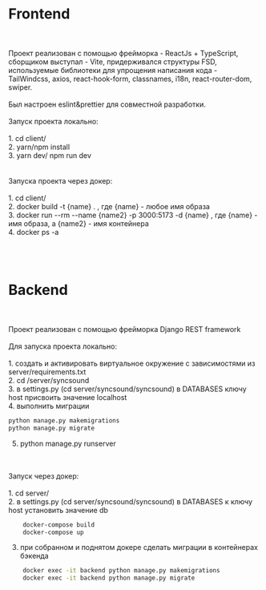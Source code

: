 <h1>Frontend</h1>
<br/>
<br/>
Проект реализован с помощью фрейморка - ReactJs + TypeScript, сборщиком выступал - Vite, придерживался структуры FSD, используемые библиотеки для упрощения написания кода - TailWindcss, axios, react-hook-form, classnames, i18n, react-router-dom, swiper.
<br/>
<br/>
Был настроен eslint&prettier для совместной разработки.
<br/>
<br/>
Запуск проекта локально:
<br/>
<br/>
1. cd client/ <br/>
2. yarn/npm install <br/>
3. yarn dev/ npm run dev <br/>
<br/>
<br/>
Запуска проекта через докер:
<br/>
<br/>
1. cd client/ <br/>
2. docker build -t {name} .  , где {name} - любое имя образа <br/>
3. docker run --rm --name {name2} -p 3000:5173 -d {name} , где {name} - имя образа, а {name2} - имя контейнера <br/>
4. docker ps -a
<br/>
<br/>
<br/>
<br/>
<h1>Backend</h1>
<br/>
<br/>
Проект реализован с помощью фрейморка Django REST framework
<br/>
<br/>
Для запуска проекта локально:
<br/>
<br/>
1. создать и активировать виртуальное окружение с зависимостями из server/requirements.txt <br/>
2. cd /server/syncsound <br/>
3. в settings.py (cd server/syncsound/syncsound) в DATABASES ключу host присвоить значение localhost <br/>
4. выполнить миграции 

```bash
python manage.py makemigrations
python manage.py migrate
```

5. python manage.py runserver <br/>
<br/>
<br/>
Запуск через докер:
<br/>
<br/>
1. cd server/ <br/>
2. в settings.py (cd server/syncsound/syncsound) в DATABASES к ключу host установить значение db <br/>

 ```bash
     docker-compose build
     docker-compose up
 ```
3. при собранном и поднятом докере сделать миграции в контейнерах бэкенда <br/>

 ```bash
     docker exec -it backend python manage.py makemigrations
     docker exec -it backend python manage.py migrate
 ```
